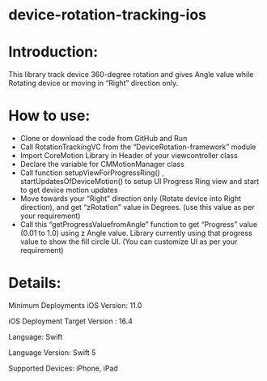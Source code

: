 # device-rotation-tracking-ios

# Introduction: 
This library track device 360-degree rotation and gives Angle value while Rotating device or moving in “Right” direction only. 
 
# How to use:   
- Clone or download the code from GitHub and Run  
- Call RotationTrackingVC from the “DeviceRotation-framework” module
- Import CoreMotion Library in Header of your viewcontroller class
- Declare the variable for CMMotionManager class
- Call function setupViewForProgressRing() , startUpdatesOfDeviceMotion() to setup UI Progress Ring view and start to get  device motion updates
- Move towards your “Right” direction only (Rotate device into Right direction), and get “zRotation” value in Degrees. (use this value as per your requirement)  
- Call this “getProgressValuefromAngle” function to get “Progress” value (0.01 to 1.0) using z Angle value. Library currently using that progress value to show the fill circle UI.
  (You can customize UI as per your requirement)

# Details: 
Minimum Deployments iOS Version: 11.0

iOS Deployment Target Version : 16.4

Language: Swift

Language Version: Swift 5 

Supported Devices: iPhone, iPad
